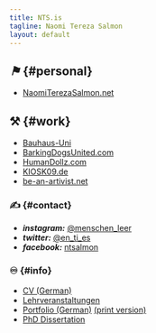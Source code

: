 ```yaml
---
title: NTS.is
tagline: Naomi Tereza Salmon
layout: default
---
```


## <i class="icon-off"><b>⚑</b></i> {#personal}

- [NaomiTerezaSalmon.net](http://NaomiTerezaSalmon.net "Website of Naomi Tereza Salmon")


## ⚒ {#work}

- [Bauhaus-Uni](http://www.uni-weimar.de/de/gestaltung/struktur/lehrgebiete-personen/freie-kunst/naomi-tereza-salmon/ "Naomi Tereza Salmon's site with the Bauhaus-Uni Weimar")
- [BarkingDogsUnited.com](http://BarkingDogsUnited.com "Artist Duo: Barking Dogs United")
- [HumanDollz.com](http://HumanDollz.com "Barking Dogs United project: Human Dollz")
- [KIOSK09.de](http://KIOSK09.de "KIOSK09 project curated by Naomi Tereza Salmon")
- [be-an-artivist.net](http://be-an-artivist.net "project website for 'Simon says: take me by the word', the Master Thesis of Naomi Tereza Salmon")


### ✍ {#contact}

- <i class="icon-instagram"><b>instagram:</b></i> [@menschen_leer](https://instagram.com/menschen_leer "Naomi Tereza Salmon on instagram")
- <i class="icon-twitter"><b>twitter:</b></i> [@en\_ti\_es](https://twitter.com/en_ti_es "Naomi Tereza Salmon on twitter")
- <i class="icon-facebook-sign"><b>facebook:</b></i> [ntsalmon](https://www.facebook.com/ntsalmon "Naomi Tereza Salmon on Facebook")


### ♾ {#info}

- [CV (German)](http://files.nts.is/cv/NTS_CV_de.pdf "Curriculum Vitae of Naomi Tereza Salmon")
- [Lehrveranstaltungen](http://files.nts.is/cv/NTS_CV_de_BUW.pdf)
- [Portfolio (German)](http://files.nts.is/cv/NTS_Portfolio_de.min.pdf "Portfolio of Naomi Tereza Salmon, small PDF") [(print version)](http://files.nts.is/cv/NTS_Portfolio_de.pdf "Portfolio of Naomi Tereza Salmon, print PDF")
- [PhD Dissertation](http://phd.nts.is "Doctoral dissertation of Naomi Tereza Salmon, Web Publication")

